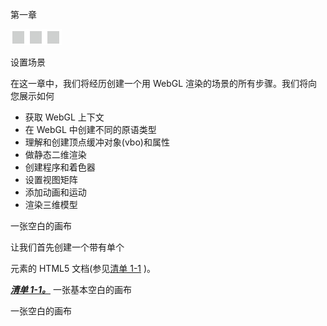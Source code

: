 第一章

![image](img/frontdot.jpg)

设置场景

在这一章中，我们将经历创建一个用 WebGL 渲染的场景的所有步骤。我们将向您展示如何

*   获取 WebGL 上下文
*   在 WebGL 中创建不同的原语类型
*   理解和创建顶点缓冲对象(vbo)和属性
*   做静态二维渲染
*   创建程序和着色器
*   设置视图矩阵
*   添加动画和运动
*   渲染三维模型

一张空白的画布

让我们首先创建一个带有单个

<canvas>元素的 HTML5 文档(参见[清单 1-1](#list1) )。</canvas>

***[清单 1-1。](#_list1)*** 一张基本空白的画布

一张空白的画布